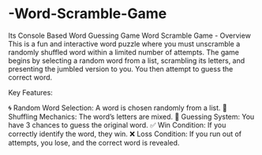 # -Word-Scramble-Game
Its Console Based Word Guessing Game
Word Scramble Game - Overview
This is a fun and interactive word puzzle where you must unscramble a randomly shuffled word within a limited number of attempts.
The game begins by selecting a random word from a list, scrambling its letters, and presenting the jumbled version to you.
You then attempt to guess the correct word.

Key Features:

🌀 Random Word Selection: A word is chosen randomly from a list.
🔀 Shuffling Mechanics: The word’s letters are mixed.
🎯 Guessing System: You have 3 chances to guess the original word.
✅ Win Condition: If you correctly identify the word, they win.
❌ Loss Condition: If you run out of attempts, you lose, and the correct word is revealed.
